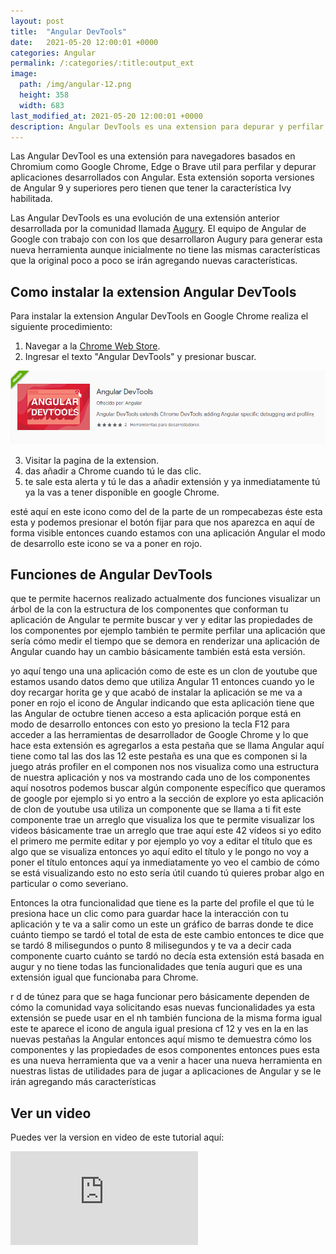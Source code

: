 ```yaml
---
layout: post
title:  "Angular DevTools"
date:   2021-05-20 12:00:01 +0000
categories: Angular
permalink: /:categories/:title:output_ext
image:
  path: /img/angular-12.png
  height: 358
  width: 683
last_modified_at: 2021-05-20 12:00:01 +0000
description: Angular DevTools es una extension para depurar y perfilar aplicaciones de Angular. Aprende como instalar la extension Angular DevTools en Chrome y Edge.
---
```


Las Angular DevTool es una extensión para navegadores basados en Chromium como Google Chrome, Edge o Brave util para perfilar y depurar aplicaciones desarrollados con Angular. Esta extensión soporta versiones de Angular 9 y superiores pero tienen que tener la característica Ivy habilitada.

Las Angular DevTools es una evolución de una extensión anterior desarrollada por la comunidad llamada [Augury](https://augury.rangle.io/). El equipo de Angular de Google con trabajo con con los que desarrollaron Augury para generar esta nueva herramienta aunque inicialmente no tiene las mismas características que la original poco a poco se irán agregando nuevas características.

## Como instalar la extension Angular DevTools

Para instalar la extension Angular DevTools en Google Chrome realiza el siguiente procedimiento:

1. Navegar a la [Chrome Web Store](https://chrome.google.com/webstore/category/extensions?hl=es).
2. Ingresar el texto "Angular DevTools" y presionar buscar.

<img src="/img/agular-devtools-busqueda.PNG" loading="lazy"  alt="Resultados de la busqueda de Angular Devtools">

3. Visitar la pagina de la extension.
4. das añadir a Chrome cuando tú le das clic. 
5. te sale esta alerta y tú le das a añadir extensión y ya inmediatamente tú ya la vas a tener disponible en google Chrome.

esté aquí en este icono como del de la parte de un rompecabezas éste esta esta y podemos presionar el botón fijar para que nos aparezca en aquí de forma visible entonces cuando estamos con una aplicación Angular el modo de desarrollo este icono se va a poner en rojo.

## Funciones de Angular DevTools

que te permite hacernos realizado actualmente dos funciones visualizar un árbol de la con la estructura de los componentes que conforman tu aplicación de Angular te permite buscar y ver y editar las propiedades de los componentes por ejemplo también te permite perfilar una aplicación que sería cómo medir el tiempo que se demora en renderizar una aplicación de Angular cuando hay un cambio básicamente también está esta versión.

yo aquí tengo una una aplicación como de este es un clon de youtube que estamos usando datos demo que utiliza Angular 11 entonces cuando yo le doy recargar horita ge y que acabó de instalar la aplicación se me va a poner en rojo el icono de Angular indicando que esta aplicación tiene que las Angular de octubre tienen acceso a esta aplicación porque está en modo de desarrollo entonces con esto yo presiono la tecla F12 para acceder a las herramientas de desarrollador de Google Chrome y lo que hace esta extensión es agregarlos a esta pestaña que se llama Angular aquí tiene como tal las dos las 12 este pestaña es una que es componen si la juego atrás profiler en el componen nos nos visualiza como una estructura de nuestra aplicación y nos va mostrando cada uno de los componentes aquí nosotros podemos buscar algún componente específico que queramos de google por ejemplo si yo entro a la sección de explore yo esta aplicación de clon de youtube usa utiliza un componente que se llama a ti fit este componente trae un arreglo que visualiza los que te permite visualizar los videos básicamente trae un arreglo que trae aquí este 42 vídeos si yo edito el primero me permite editar y por ejemplo yo voy a editar el título que es algo que se visualiza entonces yo aquí edito el título y le pongo no voy a poner el título entonces aquí ya inmediatamente yo veo el cambio de cómo se está visualizando esto no esto sería útil cuando tú quieres probar algo en particular o como severiano.

Entonces la otra funcionalidad que tiene es la parte del profile el que tú le presiona hace un clic como para guardar hace la interacción con tu aplicación y te va a salir como un este un gráfico de barras donde te dice cuánto tiempo se tardó el total de esta de este cambio entonces te dice que se tardó 8 milisegundos o punto 8 milisegundos y te va a decir cada componente cuarto cuánto se tardó no decía esta extensión está basada en augur y no tiene todas las funcionalidades que tenía auguri que es una extensión igual que funcionaba para Chrome.

r d de túnez para que se haga funcionar pero básicamente dependen de cómo la comunidad vaya solicitando esas nuevas funcionalidades ya esta extensión se puede usar en el nh también funciona de la misma forma igual este te aparece el icono de angula igual presiona cf 12 y ves en la en las nuevas pestañas la Angular entonces aquí mismo te demuestra cómo los componentes y las propiedades de esos componentes entonces pues esta es una nueva herramienta que va a venir a hacer una nueva herramienta en nuestras listas de utilidades para de jugar a aplicaciones de Angular y se le irán agregando más características

## Ver un video

Puedes ver la version en video de este tutorial aquí:

<div class="video-responsive">
<iframe loading="lazy" src="https://www.youtube.com/embed/8qgT6uM-EBI" frameborder="0" allow="accelerometer; autoplay; encrypted-media; gyroscope; picture-in-picture" allowfullscreen></iframe>
</div>
